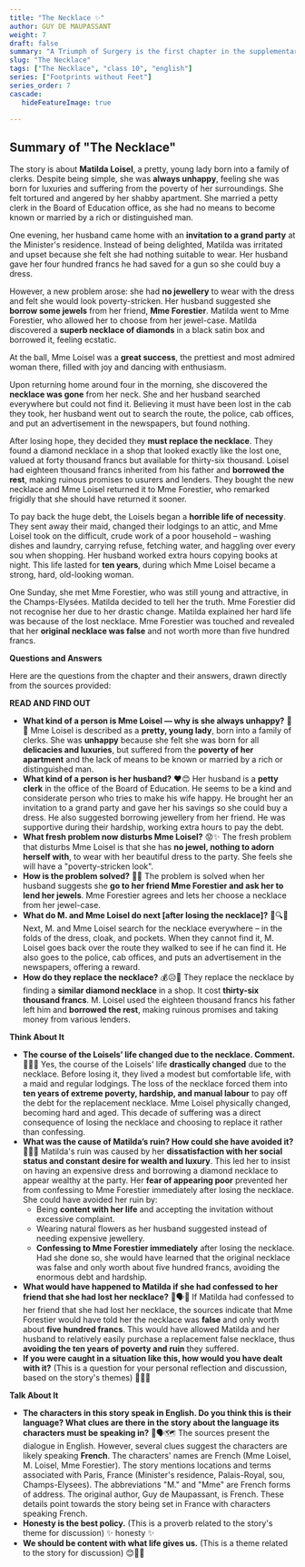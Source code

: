 ```yaml
---
title: "The Necklace ✨"
author: GUY DE MAUPASSANT
weight: 7
draft: false
summary: "A Triumph of Surgery is the first chapter in the supplementary reader Footprints without Feet. Written by James Herriot, the story concerns a small dog named ..."
slug: "The Necklace"
tags: ["The Necklace", "class 10", "english"]
series: ["Footprints without Feet"]
series_order: 7
cascade:
   hideFeatureImage: true

---
```


## Summary of "The Necklace"

The story is about **Matilda Loisel**, a pretty, young lady born into a family of clerks. Despite being simple, she was **always unhappy**, feeling she was born for luxuries and suffering from the poverty of her surroundings. She felt tortured and angered by her shabby apartment. She married a petty clerk in the Board of Education office, as she had no means to become known or married by a rich or distinguished man.

One evening, her husband came home with an **invitation to a grand party** at the Minister's residence. Instead of being delighted, Matilda was irritated and upset because she felt she had nothing suitable to wear. Her husband gave her four hundred francs he had saved for a gun so she could buy a dress.

However, a new problem arose: she had **no jewellery** to wear with the dress and felt she would look poverty-stricken. Her husband suggested she **borrow some jewels** from her friend, **Mme Forestier**. Matilda went to Mme Forestier, who allowed her to choose from her jewel-case. Matilda discovered a **superb necklace of diamonds** in a black satin box and borrowed it, feeling ecstatic.

At the ball, Mme Loisel was a **great success**, the prettiest and most admired woman there, filled with joy and dancing with enthusiasm.

Upon returning home around four in the morning, she discovered the **necklace was gone** from her neck. She and her husband searched everywhere but could not find it. Believing it must have been lost in the cab they took, her husband went out to search the route, the police, cab offices, and put an advertisement in the newspapers, but found nothing.

After losing hope, they decided they **must replace the necklace**. They found a diamond necklace in a shop that looked exactly like the lost one, valued at forty thousand francs but available for thirty-six thousand. Loisel had eighteen thousand francs inherited from his father and **borrowed the rest**, making ruinous promises to usurers and lenders. They bought the new necklace and Mme Loisel returned it to Mme Forestier, who remarked frigidly that she should have returned it sooner.

To pay back the huge debt, the Loisels began a **horrible life of necessity**. They sent away their maid, changed their lodgings to an attic, and Mme Loisel took on the difficult, crude work of a poor household – washing dishes and laundry, carrying refuse, fetching water, and haggling over every sou when shopping. Her husband worked extra hours copying books at night. This life lasted for **ten years**, during which Mme Loisel became a strong, hard, old-looking woman.

One Sunday, she met Mme Forestier, who was still young and attractive, in the Champs-Elysées. Matilda decided to tell her the truth. Mme Forestier did not recognise her due to her drastic change. Matilda explained her hard life was because of the lost necklace. Mme Forestier was touched and revealed that her **original necklace was false** and not worth more than five hundred francs.

**Questions and Answers**

Here are the questions from the chapter and their answers, drawn directly from the sources provided:

**READ AND FIND OUT**

*   **What kind of a person is Mme Loisel — why is she always unhappy?** 🤔😔
    Mme Loisel is described as a **pretty, young lady**, born into a family of clerks. She was **unhappy** because she felt she was born for all **delicacies and luxuries**, but suffered from the **poverty of her apartment** and the lack of means to be known or married by a rich or distinguished man.
*   **What kind of a person is her husband?** ❤️😊
    Her husband is a **petty clerk** in the office of the Board of Education. He seems to be a kind and considerate person who tries to make his wife happy. He brought her an invitation to a grand party and gave her his savings so she could buy a dress. He also suggested borrowing jewellery from her friend. He was supportive during their hardship, working extra hours to pay the debt.
*   **What fresh problem now disturbs Mme Loisel?** 😟✨
    The fresh problem that disturbs Mme Loisel is that she has **no jewel, nothing to adorn herself with**, to wear with her beautiful dress to the party. She feels she will have a "poverty-stricken look".
*   **How is the problem solved?** 🙏💎
    The problem is solved when her husband suggests she **go to her friend Mme Forestier and ask her to lend her jewels**. Mme Forestier agrees and lets her choose a necklace from her jewel-case.
*   **What do M. and Mme Loisel do next [after losing the necklace]?** 🏃🔍📰
    Next, M. and Mme Loisel search for the necklace everywhere – in the folds of the dress, cloak, and pockets. When they cannot find it, M. Loisel goes back over the route they walked to see if he can find it. He also goes to the police, cab offices, and puts an advertisement in the newspapers, offering a reward.
*   **How do they replace the necklace?** 💰😥🤝
    They replace the necklace by finding a **similar diamond necklace** in a shop. It cost **thirty-six thousand francs**. M. Loisel used the eighteen thousand francs his father left him and **borrowed the rest**, making ruinous promises and taking money from various lenders.

**Think About It**

*   **The course of the Loisels’ life changed due to the necklace. Comment.** 🔄😞✨
    Yes, the course of the Loisels' life **drastically changed** due to the necklace. Before losing it, they lived a modest but comfortable life, with a maid and regular lodgings. The loss of the necklace forced them into **ten years of extreme poverty, hardship, and manual labour** to pay off the debt for the replacement necklace. Mme Loisel physically changed, becoming hard and aged. This decade of suffering was a direct consequence of losing the necklace and choosing to replace it rather than confessing.
*   **What was the cause of Matilda’s ruin? How could she have avoided it?** 🤔🚧💡
    Matilda's ruin was caused by her **dissatisfaction with her social status and constant desire for wealth and luxury**. This led her to insist on having an expensive dress and borrowing a diamond necklace to appear wealthy at the party. Her **fear of appearing poor** prevented her from confessing to Mme Forestier immediately after losing the necklace.
    She could have avoided her ruin by:
    *   Being **content with her life** and accepting the invitation without excessive complaint.
    *   Wearing natural flowers as her husband suggested instead of needing expensive jewellery.
    *   **Confessing to Mme Forestier immediately** after losing the necklace. Had she done so, she would have learned that the original necklace was false and only worth about five hundred francs, avoiding the enormous debt and hardship.
*   **What would have happened to Matilda if she had confessed to her friend that she had lost her necklace?** 🙏🗣️🔑
    If Matilda had confessed to her friend that she had lost her necklace, the sources indicate that Mme Forestier would have told her the necklace was **false** and only worth about **five hundred francs**. This would have allowed Matilda and her husband to relatively easily purchase a replacement false necklace, thus **avoiding the ten years of poverty and ruin** they suffered.
*   **If you were caught in a situation like this, how would you have dealt with it?** (This is a question for your personal reflection and discussion, based on the story's themes) 🤔💡😊

**Talk About It**

*   **The characters in this story speak in English. Do you think this is their language? What clues are there in the story about the language its characters must be speaking in?** 🤔🗣️🗺️
    The sources present the dialogue in English. However, several clues suggest the characters are likely speaking **French**. The characters' names are French (Mme Loisel, M. Loisel, Mme Forestier). The story mentions locations and terms associated with Paris, France (Minister's residence, Palais-Royal, sou, Champs-Elysees). The abbreviations "M." and "Mme" are French forms of address. The original author, Guy de Maupassant, is French. These details point towards the story being set in France with characters speaking French.
*   **Honesty is the best policy.** (This is a proverb related to the story's theme for discussion) ✨ honesty ✨
*   **We should be content with what life gives us.** (This is a theme related to the story for discussion) 😊🙏🌟

